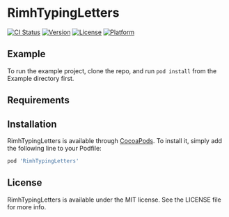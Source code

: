 # RimhTypingLetters

[![CI Status](http://img.shields.io/travis/ming/RimhTypingLetters.svg?style=flat)](https://travis-ci.org/ming/RimhTypingLetters)
[![Version](https://img.shields.io/cocoapods/v/RimhTypingLetters.svg?style=flat)](http://cocoapods.org/pods/RimhTypingLetters)
[![License](https://img.shields.io/cocoapods/l/RimhTypingLetters.svg?style=flat)](http://cocoapods.org/pods/RimhTypingLetters)
[![Platform](https://img.shields.io/cocoapods/p/RimhTypingLetters.svg?style=flat)](http://cocoapods.org/pods/RimhTypingLetters)

## Example

To run the example project, clone the repo, and run `pod install` from the Example directory first.

## Requirements

## Installation

RimhTypingLetters is available through [CocoaPods](http://cocoapods.org). To install
it, simply add the following line to your Podfile:

```ruby
pod 'RimhTypingLetters'
```

## License

RimhTypingLetters is available under the MIT license. See the LICENSE file for more info.
